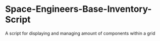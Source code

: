 # Space-Engineers-Base-Inventory-Script
A script for displaying and managing amount of components within a grid
